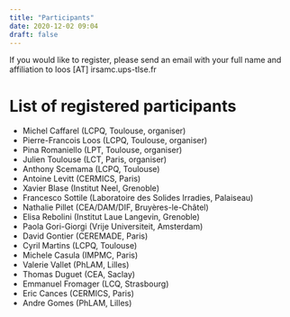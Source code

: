 ```yaml
---
title: "Participants"
date: 2020-12-02 09:04
draft: false
---
```


If you would like to register, please send an email with your full name and affiliation to loos [AT] irsamc.ups-tlse.fr

# List of registered participants

- Michel Caffarel (LCPQ, Toulouse, organiser)
- Pierre-Francois Loos	(LCPQ, Toulouse, organiser)
- Pina Romaniello (LPT, Toulouse, organiser)
- Julien Toulouse (LCT, Paris, organiser)
- Anthony Scemama (LCPQ, Toulouse)
- Antoine Levitt (CERMICS, Paris)
- Xavier Blase (Institut Neel, Grenoble)
- Francesco Sottile (Laboratoire des Solides Irradies, Palaiseau)
- Nathalie Pillet (CEA/DAM/DIF, Bruyères-le-Châtel)
- Elisa Rebolini (Institut Laue Langevin, Grenoble)
- Paola Gori-Giorgi (Vrije Universiteit, Amsterdam)
- David Gontier (CEREMADE, Paris)
- Cyril Martins (LCPQ, Toulouse)
- Michele Casula (IMPMC, Paris)
- Valerie Vallet (PhLAM, Lilles)
- Thomas Duguet (CEA, Saclay)
- Emmanuel Fromager (LCQ, Strasbourg)
- Eric Cances (CERMICS, Paris)
- Andre Gomes (PhLAM, Lilles)
